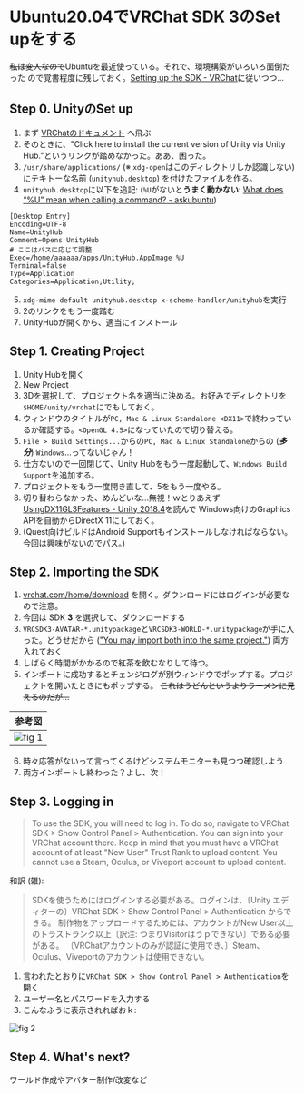 # Ubuntu20.04でVRChat SDK 3のSet upをする
~~私は変人なので~~Ubuntuを最近使っている。それで、環境構築がいろいろ面倒だった
ので覚書程度に残しておく。[Setting up the SDK - VRChat](https://docs.vrchat.com/docs/setting-up-the-sdk)に従いつつ…

## Step 0. UnityのSet up
1. まず [VRChatのドキュメント](https://docs.vrchat.com/docs/current-unity-version) へ飛ぶ
2. そのときに、"Click here to install the current version of Unity via Unity Hub."というリンクが踏めなかった。ああ、困った。
3. `/usr/share/applications/` (※ `xdg-open`はこのディレクトリしか認識しない) にテキトーな名前 (`unityhub.desktop`) を付けたファイルを作る。
4. `unityhub.desktop`に以下を追記: (`%U`がないと**うまく動かない**: [What does “%U” mean when calling a command? - askubuntu](https://askubuntu.com/questions/30210/what-does-u-mean-when-calling-a-command))

```desktop
[Desktop Entry]
Encoding=UTF-8
Name=UnityHub
Comment=Opens UnityHub
# ここはパスに応じて調整
Exec=/home/aaaaaa/apps/UnityHub.AppImage %U
Terminal=false
Type=Application
Categories=Application;Utility;
```

5. `xdg-mime default unityhub.desktop x-scheme-handler/unityhub`を実行
6. 2のリンクをもう一度踏む
7. UnityHubが開くから、適当にインストール

## Step 1. Creating Project
1. Unity Hubを開く
2. New Project
3. 3Dを選択して、プロジェクト名を適当に決める。お好みでディレクトリを`$HOME/unity/vrchat`にでもしておく。
4. ウィンドウのタイトルが`PC, Mac & Linux Standalone <DX11>`で終わっているか確認する。`<OpenGL 4.5>`になっていたので切り替える。
5. `File > Build Settings...`からの`PC, Mac & Linux Standalone`からの (___多分___) `Windows`...ってないじゃん！
6. 仕方ないので一回閉じて、Unity Hubをもう一度起動して、`Windows Build Support`を追加する。
7. プロジェクトをもう一度開き直して、5をもう一度やる。
8. 切り替わらなかった、めんどいな…無視！ｗとりあえず[UsingDX11GL3Features - Unity 2018.4](https://docs.unity3d.com/ja/2018.4/Manual/UsingDX11GL3Features.html)を読んで
Windows向けのGraphics APIを自動からDirectX 11にしておく。
9. (Quest向けビルドはAndroid Supportもインストールしなければならない。今回は興味がないのでパス。)

## Step 2. Importing the SDK
1. [vrchat.com/home/download](https://vrchat.com/home/download) を開く。ダウンロードにはログインが必要なので注意。
2. 今回は SDK **3** を選択して、ダウンロードする
3. `VRCSDK3-AVATAR-*.unitypackage`と`VRCSDK3-WORLD-*.unitypackage`が手に入った。どうせだから 
(["You may import both into the same project."](https://docs.vrchat.com/docs/choosing-your-sdk)) 両方入れておく
4. しばらく時間がかかるので紅茶を飲むなりして待つ。
5. インポートに成功するとチェンジログが別ウィンドウでポップする。プロジェクトを開いたときにもポップする。
~~これはうどんというよりラーメンに見えるのだが…~~

|参考図|
|:-:|
|![fig 1](https://user-images.githubusercontent.com/48310258/113552625-58a98280-9631-11eb-9f19-36fca10622f0.png)|

6. 時々応答がないって言ってくるけどシステムモニターも見つつ確認しよう
7. 両方インポートし終わった？よし、次！

## Step 3. Logging in
> To use the SDK, you will need to log in. To do so, navigate to VRChat SDK > Show Control Panel > Authentication. 
> You can sign into your VRChat account there.
> Keep in mind that you must have a VRChat account of at least "New User" Trust Rank to upload content. You cannot use a Steam, Oculus, or Viveport account to upload content.

和訳 (雑):
> SDKを使うためにはログインする必要がある。ログインは、〔Unity エディターの〕VRChat SDK > Show Control Panel > Authentication からできる。
> 制作物をアップロードするためには、アカウントがNew User以上のトラストランク以上〔訳注: つまりVisitorはうｐできない〕である必要がある。
> 〔VRChatアカウントのみが認証に使用でき、〕Steam、Oculus、Viveportのアカウントは使用できない。

1. 言われたとおりに`VRChat SDK > Show Control Panel > Authentication`を開く
2. ユーザー名とパスワードを入力する
3. こんなふうに表示されればおｋ:

![fig 2](https://user-images.githubusercontent.com/48310258/113553695-1a14c780-9633-11eb-9453-336cd13a96aa.png)

## Step 4. What's next?
ワールド作成やアバター制作/改変など


